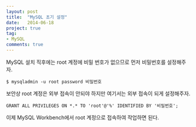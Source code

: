 ```yaml
---
layout: post
title:  "MySQL 초기 설정"
date:   2014-06-18
project: true
tag:
- MySQL
comments: true
---
```


MySQL 설치 직후에는 root 계정에 비밀 번호가 없으므로 먼저 비밀번호를 설정해주자.
```
$ mysqladmin -u root password 비밀번호
```

보안상 root 계정은 외부 접속이 안되야 하지만 여기서는 외부 접속이 되게 설정해주자.

```
GRANT ALL PRIVILEGES ON *.* TO 'root'@'%' IDENTIFIED BY '비밀번호';
```

이제 MySQL Workbench에서 root 계정으로 접속하여 작업하면 된다.
